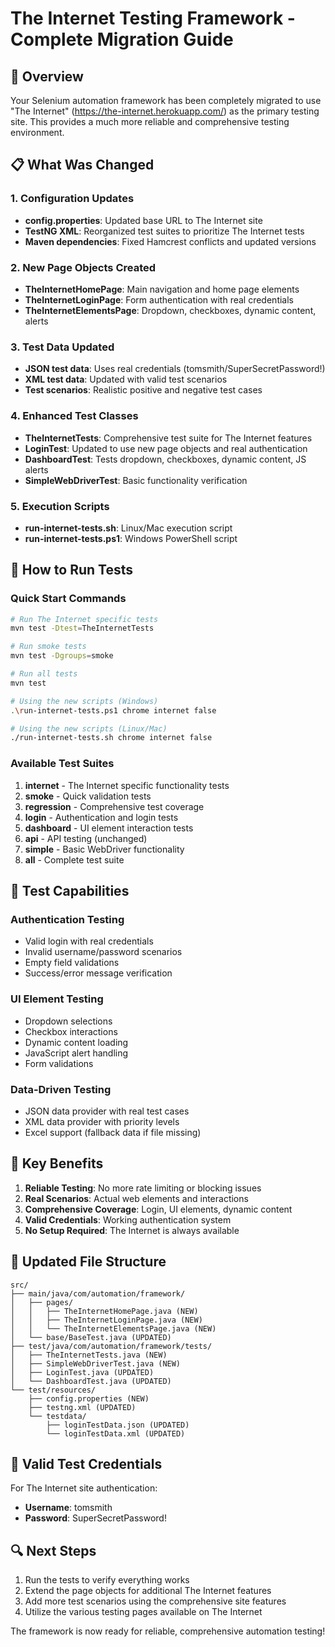 # The Internet Testing Framework - Complete Migration Guide

## 🎯 Overview
Your Selenium automation framework has been completely migrated to use "The Internet" (https://the-internet.herokuapp.com/) as the primary testing site. This provides a much more reliable and comprehensive testing environment.

## 📋 What Was Changed

### 1. Configuration Updates
- **config.properties**: Updated base URL to The Internet site
- **TestNG XML**: Reorganized test suites to prioritize The Internet tests
- **Maven dependencies**: Fixed Hamcrest conflicts and updated versions

### 2. New Page Objects Created
- **TheInternetHomePage**: Main navigation and home page elements
- **TheInternetLoginPage**: Form authentication with real credentials
- **TheInternetElementsPage**: Dropdown, checkboxes, dynamic content, alerts

### 3. Test Data Updated
- **JSON test data**: Uses real credentials (tomsmith/SuperSecretPassword!)
- **XML test data**: Updated with valid test scenarios
- **Test scenarios**: Realistic positive and negative test cases

### 4. Enhanced Test Classes
- **TheInternetTests**: Comprehensive test suite for The Internet features
- **LoginTest**: Updated to use new page objects and real authentication
- **DashboardTest**: Tests dropdown, checkboxes, dynamic content, JS alerts
- **SimpleWebDriverTest**: Basic functionality verification

### 5. Execution Scripts
- **run-internet-tests.sh**: Linux/Mac execution script
- **run-internet-tests.ps1**: Windows PowerShell script

## 🚀 How to Run Tests

### Quick Start Commands

```bash
# Run The Internet specific tests
mvn test -Dtest=TheInternetTests

# Run smoke tests
mvn test -Dgroups=smoke

# Run all tests
mvn test

# Using the new scripts (Windows)
.\run-internet-tests.ps1 chrome internet false

# Using the new scripts (Linux/Mac)
./run-internet-tests.sh chrome internet false
```

### Available Test Suites

1. **internet** - The Internet specific functionality tests
2. **smoke** - Quick validation tests
3. **regression** - Comprehensive test coverage
4. **login** - Authentication and login tests
5. **dashboard** - UI element interaction tests
6. **api** - API testing (unchanged)
7. **simple** - Basic WebDriver functionality
8. **all** - Complete test suite

## 🎯 Test Capabilities

### Authentication Testing
- Valid login with real credentials
- Invalid username/password scenarios
- Empty field validations
- Success/error message verification

### UI Element Testing
- Dropdown selections
- Checkbox interactions
- Dynamic content loading
- JavaScript alert handling
- Form validations

### Data-Driven Testing
- JSON data provider with real test cases
- XML data provider with priority levels
- Excel support (fallback data if file missing)

## 🔧 Key Benefits

1. **Reliable Testing**: No more rate limiting or blocking issues
2. **Real Scenarios**: Actual web elements and interactions
3. **Comprehensive Coverage**: Login, UI elements, dynamic content
4. **Valid Credentials**: Working authentication system
5. **No Setup Required**: The Internet is always available

## 📁 Updated File Structure

```
src/
├── main/java/com/automation/framework/
│   ├── pages/
│   │   ├── TheInternetHomePage.java (NEW)
│   │   ├── TheInternetLoginPage.java (NEW)
│   │   └── TheInternetElementsPage.java (NEW)
│   └── base/BaseTest.java (UPDATED)
├── test/java/com/automation/framework/tests/
│   ├── TheInternetTests.java (NEW)
│   ├── SimpleWebDriverTest.java (NEW)
│   ├── LoginTest.java (UPDATED)
│   └── DashboardTest.java (UPDATED)
└── test/resources/
    ├── config.properties (NEW)
    ├── testng.xml (UPDATED)
    └── testdata/
        ├── loginTestData.json (UPDATED)
        └── loginTestData.xml (UPDATED)
```

## 🎯 Valid Test Credentials

For The Internet site authentication:
- **Username**: tomsmith
- **Password**: SuperSecretPassword!

## 🔍 Next Steps

1. Run the tests to verify everything works
2. Extend the page objects for additional The Internet features
3. Add more test scenarios using the comprehensive site features
4. Utilize the various testing pages available on The Internet

The framework is now ready for reliable, comprehensive automation testing!